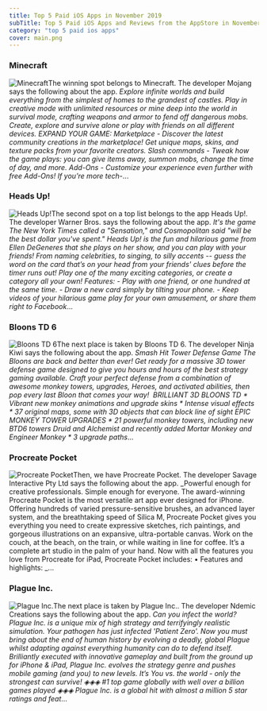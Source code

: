 ```yaml
---
title: Top 5 Paid iOS Apps in November 2019
subTitle: Top 5 Paid iOS Apps and Reviews from the AppStore in November 2019.
category: "top 5 paid ios apps"
cover: main.png
---
```


### Minecraft

![Minecraft](https://is5-ssl.mzstatic.com/image/thumb/Purple113/v4/6d/f8/4c/6df84c3d-4898-202d-4a24-18e453371983/AppIcon-0-1x_U007emarketing-0-85-220-9.png/100x100bb.png)The winning spot belongs to Minecraft. The developer Mojang says the following about the app. _Explore infinite worlds and build everything from the simplest of homes to the grandest of castles. Play in creative mode with unlimited resources or mine deep into the world in survival mode, crafting weapons and armor to fend off dangerous mobs. Create, explore and survive alone or play with friends on all different devices.   EXPAND YOUR GAME: Marketplace - Discover the latest community creations in the marketplace! Get unique maps, skins, and texture packs from your favorite creators.  Slash commands - Tweak how the game plays: you can give items away, summon mobs, change the time of day, and more.   Add-Ons - Customize your experience even further with free Add-Ons! If you're more tech-_...

### Heads Up!

![Heads Up!](https://is3-ssl.mzstatic.com/image/thumb/Purple113/v4/af/2f/78/af2f7873-d0e9-771b-b9ef-ff84333bc4b2/AppIconHalloween-0-0-1x_U007emarketing-0-0-0-7-85-220.png/100x100bb.png)The second spot on a top list belongs to the app Heads Up!. The developer Warner Bros. says the following about the app. _It's the game The New York Times called a "Sensation," and Cosmopolitan said "will be the best dollar you've spent." Heads Up! is the fun and hilarious game from Ellen DeGeneres that she plays on her show, and you can play with your friends!  From naming celebrities, to singing, to silly accents -- guess the word on the card that’s on your head from your friends' clues before the timer runs out!  Play one of the many exciting categories, or create a category all your own!  Features: - Play with one friend, or one hundred at the same time. - Draw a new card simply by tilting your phone. - Keep videos of your hilarious game play for your own amusement, or share them right to Facebook_...

### Bloons TD 6

![Bloons TD 6](https://is2-ssl.mzstatic.com/image/thumb/Purple113/v4/5b/74/2e/5b742eb2-b27f-9d1b-24c6-ce8bc464d958/AppIcon-0-1x_U007emarketing-0-0-GLES2_U002c0-512MB-sRGB-0-0-0-85-220-0-0-0-7.png/100x100bb.png)The next place is taken by Bloons TD 6. The developer Ninja Kiwi says the following about the app. _Smash Hit Tower Defense Game The Bloons are back and better than ever! Get ready for a massive 3D tower defense game designed to give you hours and hours of the best strategy gaming available.  Craft your perfect defense from a combination of awesome monkey towers, upgrades, Heroes, and activated abilities, then pop every last Bloon that comes your way!   BRILLIANT 3D BLOONS TD * Vibrant new monkey animations and upgrade skins * Intense visual effects  * 37 original maps, some with 3D objects that can block line of sight  EPIC MONKEY TOWER UPGRADES * 21 powerful monkey towers, including new BTD6 towers Druid and Alchemist and recently added Mortar Monkey and Engineer Monkey * 3 upgrade paths_...

### Procreate Pocket

![Procreate Pocket](https://is5-ssl.mzstatic.com/image/thumb/Purple113/v4/5d/2a/b8/5d2ab8c6-722e-b68d-1d8e-fac1dbbb85e4/AppIcon-0-0-1x_U007emarketing-0-0-0-5-0-0-sRGB-0-0-0-GLES2_U002c0-512MB-85-220-0-0.png/100x100bb.png)Then, we have Procreate Pocket. The developer Savage Interactive Pty Ltd says the following about the app. _Powerful enough for creative professionals. Simple enough for everyone. The award-winning Procreate Pocket is the most versatile art app ever designed for iPhone.   Offering hundreds of varied pressure-sensitive brushes, an advanced layer system, and the breathtaking speed of Silica M, Procreate Pocket gives you everything you need to create expressive sketches, rich paintings, and gorgeous illustrations on an expansive, ultra-portable canvas. Work on the couch, at the beach, on the train, or while waiting in line for coffee. It’s a complete art studio in the palm of your hand. Now with all the features you love from Procreate for iPad, Procreate Pocket includes:  • Features and highlights: _...

### Plague Inc.

![Plague Inc.](https://is1-ssl.mzstatic.com/image/thumb/Purple124/v4/af/38/42/af38421b-d10d-39e5-10cf-11ac38261ce0/AppIcon-0-1x_U007emarketing-0-0-GLES2_U002c0-512MB-sRGB-0-0-0-85-220-0-0-0-7.png/100x100bb.png)The next place is taken by Plague Inc.. The developer Ndemic Creations says the following about the app. _Can you infect the world? Plague Inc. is a unique mix of high strategy and terrifyingly realistic simulation.   Your pathogen has just infected 'Patient Zero'. Now you must bring about the end of human history by evolving a deadly, global Plague whilst adapting against everything humanity can do to defend itself.   Brilliantly executed with innovative gameplay and built from the ground up for iPhone & iPad, Plague Inc. evolves the strategy genre and pushes mobile gaming (and you) to new levels. It’s You vs. the world - only the strongest can survive!   ◈◈◈ #1 top game globally with well over a billion games played ◈◈◈  Plague Inc. is a global hit with almost a million 5 star ratings and feat_...

